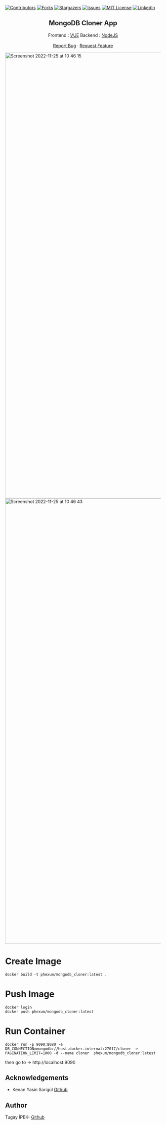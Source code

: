 [![Contributors][contributors-shield]][contributors-url]
[![Forks][forks-shield]][forks-url]
[![Stargazers][stars-shield]][stars-url]
[![Issues][issues-shield]][issues-url]
[![MIT License][license-shield]][license-url]
[![LinkedIn][linkedin-shield]][linkedin-url]
<br>

<p align="center">
  <h2 align="center">MongoDB Cloner App</h2>
  <p align="center">
    Frontend : <a href="https://github.com/tugayipek1/MongoDB_Cloner/tree/main/frontend">VUE</a>
    Backend : <a href="https://github.com/tugayipek1/MongoDB_Cloner/tree/main/app">NodeJS</a>
    <br />
    <br />
    <a href="https://github.com/tugayipek1/MongoDB_Cloner/issues">Report Bug</a>
    ·
    <a href="https://github.com/tugayipek1/MongoDB_Cloner/issues">Request Feature</a>
  </p>
</p>

<img width="1440" alt="Screenshot 2022-11-25 at 10 46 15" src="https://user-images.githubusercontent.com/87069084/203929089-01a71bd9-0274-4139-817b-7a42b60f4650.png">

<img width="1440" alt="Screenshot 2022-11-25 at 10 46 43" src="https://user-images.githubusercontent.com/87069084/203929202-cbdc72a7-fedf-4bac-aa39-e9b3aec46e2c.png">


# Create Image

```
docker build -t phexum/mongodb_cloner:latest .
```

# Push Image

```
docker login
docker push phexum/mongodb_cloner:latest
```
 


# Run Container 

```
docker run -p 9090:8080 -e DB_CONNECTION=mongodb://host.docker.internal:27017/cloner -e PAGINATION_LIMIT=1000 -d --name cloner  phexum/mongodb_cloner:latest
```

then go to -> http://localhost:9090



## Acknowledgements

- Kenan Yasin Sarigül <a href="https://github.com/kenanyasinsarigul">Github</a>


## Author
Tugay İPEK- <a href="https://github.com/tugayipek1">Github</a>



[contributors-shield]: https://img.shields.io/github/contributors/tugayipek1/MongoDB_Cloner.svg?style=for-the-badge
[contributors-url]: https://github.com/tugayipek1/MongoDB_Cloner/graphs/contributors
[forks-shield]: https://img.shields.io/github/forks/tugayipek1/MongoDB_Cloner.svg?style=for-the-badge
[forks-url]: https://github.com/tugayipek1/MongoDB_Cloner/network/members
[stars-shield]: https://img.shields.io/github/stars/tugayipek1/MongoDB_Cloner.svg?style=for-the-badge
[stars-url]: https://github.com/tugayipek1/MongoDB_Cloner/stargazers
[issues-shield]: https://img.shields.io/github/issues/tugayipek1/MongoDB_Cloner.svg?style=for-the-badge
[issues-url]: https://github.com/tugayipek1/MongoDB_Cloner/issues
[license-shield]: https://img.shields.io/github/license/tugayipek1/MongoDB_Cloner.svg?style=for-the-badge
[license-url]: https://github.com/tugayipek1/MongoDB_Cloner/blob/main/LICENSE
[linkedin-shield]: https://img.shields.io/badge/-LinkedIn-black.svg?style=for-the-badge&logo=linkedin&colorB=555
[linkedin-url]: https://www.linkedin.com/in/tugayipek1
